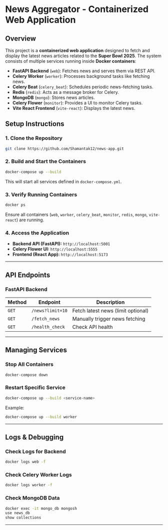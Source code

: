 # News Aggregator - Containerized Web Application

## Overview

This project is a **containerized web application** designed to fetch and display the latest news articles related to the **Super Bowl 2025**. The system consists of multiple services running inside **Docker containers**:

- **FastAPI Backend** (`web`): Fetches news and serves them via REST API.
- **Celery Worker** (`worker`): Processes background tasks like fetching news.
- **Celery Beat** (`celery_beat`): Schedules periodic news-fetching tasks.
- **Redis** (`redis`): Acts as a message broker for Celery.
- **MongoDB** (`mongo`): Stores news articles.
- **Celery Flower** (`monitor`): Provides a UI to monitor Celery tasks.
- **Vite React Frontend** (`vite-react`): Displays the latest news.

## Setup Instructions

### **1. Clone the Repository**

```sh
git clone https://github.com/Shamantak12/news-app.git
```

### **2. Build and Start the Containers**

```sh
docker-compose up --build
```

This will start all services defined in `docker-compose.yml`.

### **3. Verify Running Containers**

```sh
docker ps
```

Ensure all containers (`web`, `worker`, `celery_beat`, `monitor`, `redis`, `mongo`, `vite-react`) are running.

### **4. Access the Application**

- **Backend API (FastAPI):** `http://localhost:5001`
- **Celery Flower UI:** `http://localhost:5555`
- **Frontend (React App):** `http://localhost:5173`

---

## API Endpoints

### **FastAPI Backend**

| Method | Endpoint         | Description                        |
| ------ | ---------------- | ---------------------------------- |
| `GET`  | `/news?limit=10` | Fetch latest news (limit optional) |
| `GET`  | `/fetch_news`    | Manually trigger news fetching     |
| `GET`  | `/health_check`  | Check API health                   |

---

## Managing Services

### **Stop All Containers**

```sh
docker-compose down
```

### **Restart Specific Service**

```sh
docker-compose up --build <service-name>
```

Example:

```sh
docker-compose up --build worker
```

---

## Logs & Debugging

### **Check Logs for Backend**

```sh
docker logs web -f
```

### **Check Celery Worker Logs**

```sh
docker logs worker -f
```

### **Check MongoDB Data**

```sh
docker exec -it mongo_db mongosh
use news_db
show collections
```

---
